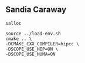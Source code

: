 ## Sandia Caraway

```
salloc 
```

```
source ../load-env.sh
cmake .. \
-DCMAKE_CXX_COMPILER=hipcc \
-DSCOPE_USE_HIP=ON \
-DSCOPE_USE_NUMA=ON
```
